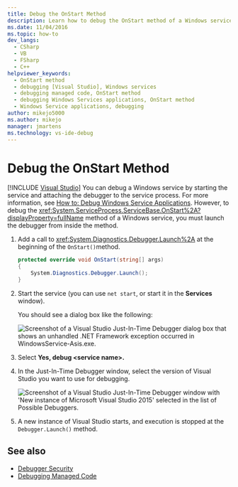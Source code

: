 ```yaml
---
title: Debug the OnStart Method
description: Learn how to debug the OnStart method of a Windows service in Visual Studio—by launching the debugger from inside the method. 
ms.date: 11/04/2016
ms.topic: how-to
dev_langs: 
  - CSharp
  - VB
  - FSharp
  - C++
helpviewer_keywords: 
  - OnStart method
  - debugging [Visual Studio], Windows services
  - debugging managed code, OnStart method
  - debugging Windows Services applications, OnStart method
  - Windows Service applications, debugging
author: mikejo5000
ms.author: mikejo
manager: jmartens
ms.technology: vs-ide-debug
---
```

# Debug the OnStart Method

 [!INCLUDE [Visual Studio](~/includes/applies-to-version/vs-windows-only.md)]
You can debug a Windows service by starting the service and attaching the debugger to the service process. For more information, see [How to: Debug Windows Service Applications](/dotnet/framework/windows-services/how-to-debug-windows-service-applications). However, to debug the <xref:System.ServiceProcess.ServiceBase.OnStart%2A?displayProperty=fullName> method of a Windows service, you must launch the debugger from inside the method.

1. Add a call to <xref:System.Diagnostics.Debugger.Launch%2A> at the beginning of the `OnStart()`method.

    ```csharp
    protected override void OnStart(string[] args)
    {
        System.Diagnostics.Debugger.Launch();
    }
    ```

2. Start the service (you can use `net start`, or start it in the **Services** window).

    You should see a dialog box like the following:

    ![Screenshot of a Visual Studio Just-In-Time Debugger dialog box that shows an unhandled .NET Framework exception occurred in WindowsService-Asis.exe.](../debugger/media/onstartdebug.png)

3. Select **Yes, debug \<service name>.**

4. In the Just-In-Time Debugger window, select the version of Visual Studio you want to use for debugging.

    ![Screenshot of a Visual Studio Just-In-Time Debugger window with 'New instance of Microsoft Visual Studio 2015' selected in the list of Possible Debuggers.](../debugger/media/justintimedebugger.png)

5. A new instance of Visual Studio starts, and execution is stopped at the `Debugger.Launch()` method.

## See also
- [Debugger Security](../debugger/debugger-security.md)
- [Debugging Managed Code](../debugger/debugging-managed-code.md)
